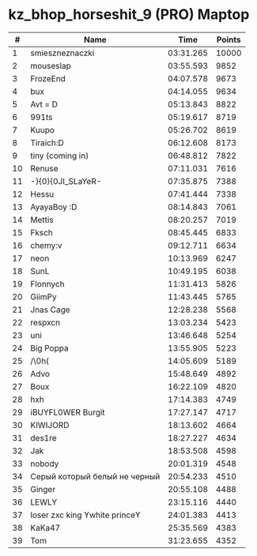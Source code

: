 # kz_bhop_horseshit_9 (PRO) Maptop

|  # | Name | Time | Points |
|-------------- | -------------- | -------------- | -------------- | 
| 1 | smieszneznaczki | 03:31.265 | 10000 | 
| 2 | mouseslap | 03:55.593 | 9852 | 
| 3 | FrozeEnd | 04:07.578 | 9673 | 
| 4 | bux | 04:14.055 | 9634 | 
| 5 | Avt = D | 05:13.843 | 8822 | 
| 6 | 991ts | 05:19.617 | 8719 | 
| 7 | Kuupo | 05:26.702 | 8619 | 
| 8 | Tiraich:D | 06:12.608 | 8173 | 
| 9 | tiny (coming in) | 06:48.812 | 7822 | 
| 10 | Renuse | 07:11.031 | 7616 | 
| 11 | -}{0}{0JI_SLaYeR- | 07:35.875 | 7388 | 
| 12 | Hessu | 07:41.444 | 7338 | 
| 13 | AyayaBoy :D | 08:14.843 | 7061 | 
| 14 | Mettis | 08:20.257 | 7019 | 
| 15 | Fksch | 08:45.445 | 6833 | 
| 16 | chemy:v | 09:12.711 | 6634 | 
| 17 | neon | 10:13.969 | 6247 | 
| 18 | SunL | 10:49.195 | 6038 | 
| 19 | Flonnych | 11:31.413 | 5826 | 
| 20 | GiimPy | 11:43.445 | 5765 | 
| 21 | Jnas Cage | 12:28.238 | 5568 | 
| 22 | respxcn | 13:03.234 | 5423 | 
| 23 | uni | 13:46.648 | 5254 | 
| 24 | Big Poppa | 13:55.905 | 5223 | 
| 25 | /\0h( | 14:05.609 | 5189 | 
| 26 | Advo | 15:48.649 | 4892 | 
| 27 | Boux | 16:22.109 | 4820 | 
| 28 | hxh | 17:14.383 | 4749 | 
| 29 | iBUYFL0WER Burgit | 17:27.147 | 4717 | 
| 30 | KIWIJORD | 18:13.602 | 4664 | 
| 31 | des1re | 18:27.227 | 4634 | 
| 32 | Jak | 18:53.508 | 4598 | 
| 33 | nobody | 20:01.319 | 4548 | 
| 34 | Серый который белый не черный | 20:54.233 | 4510 | 
| 35 | Ginger | 20:55.108 | 4488 | 
| 36 | LEWLY | 23:15.116 | 4440 | 
| 37 | loser zxc king ϒwhite princeϒ | 24:01.383 | 4413 | 
| 38 | KaKa47 | 25:35.569 | 4383 | 
| 39 | Tom | 31:23.655 | 4352 | 

